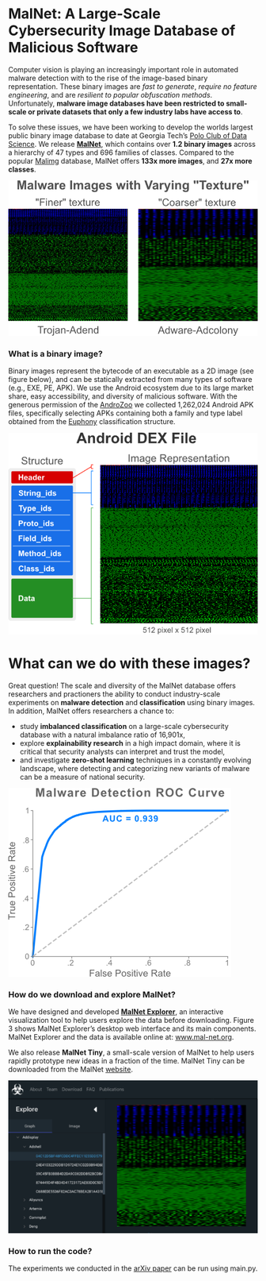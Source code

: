 # MalNet: A Large-Scale Cybersecurity Image Database of Malicious Software


Computer vision is playing an increasingly important role in automated malware detection with to the rise of the 
image-based binary representation. These binary images are *fast to generate*, *require no feature
engineering*, and are *resilient to popular obfuscation methods*.
Unfortunately, **malware image databases have been restricted to small-scale or private 
datasets that only a few industry labs have access to**.

To solve these issues, we have been working to develop the worlds largest public binary image 
database to date at Georgia Tech’s [Polo Club of Data Science](https://poloclub.github.io/).
We release **[MalNet](https://www.mal-net.org)**, which contains over **1.2 binary images**
across a hierarchy of 47 types and 696 families of classes. Compared to the popular [Malimg](https://vision.ece.ucsb.edu/research/signal-processing-malware-analysis) 
database, MalNet offers **133x more images**, and **27x more classes**.

![Binary image](images/malware-comparison.png "Android APK binary image")


### What is a binary image?

Binary images represent the bytecode of an executable as a 2D image (see figure below), and can be statically extracted from 
many types of software (e.g., EXE, PE, APK). We use the Android ecosystem due to its large market share, easy 
accessibility, and diversity of malicious software.
With the generous permission of the [AndroZoo](https://androzoo.uni.lu/) we collected 1,262,024 Android APK files, 
specifically selecting APKs containing both a family and type label obtained from 
the [Euphony](https://github.com/fmind/euphony) classification structure.

![Binary image](images/binary-image.png "Android APK binary image")

# What can we do with these images?
Great question! The scale and diversity of the MalNet database offers researchers and practioners 
the ability to conduct industry-scale experiments on **malware detection** and **classification**
using binary images. In addition, MalNet offers researchers a chance to: 
    
- study **imbalanced classification** on a large-scale cybersecurity database with a natural 
imbalance ratio of 16,901x,
- explore **explainability research** in a high impact domain, where it is critical that 
security analysts can interpret and trust the model,
- and investigate **zero-shot learning** techniques in a constantly evolving landscape, where detecting and categorizing new variants of malware can be a measure of national security.

![ROC curve](images/roc-curve.png "Malware detecion ROC curve using MalNet")

### How do we download and explore MalNet?
We have designed and developed **[MalNet Explorer](https://www.mal-net.org/explore)**, an interactive 
visualization tool to help users explore the data before downloading.
Figure 3 shows MalNet Explorer’s desktop web interface and its main components. 
MalNet Explorer and the data is available online at: www.mal-net.org.

We also release **MalNet Tiny**, a small-scale version of MalNet to help users rapidly prototype 
new ideas in a fraction of the time. MalNet Tiny can be downloaded from the MalNet [website](www.mal-net.org).

![Comparing Graph Databases](images/malnet-explorer.png "MalNet Explorer")


### How to run the code?
The experiments we conducted in the [arXiv paper](https://arxiv.org/abs/2011.07682) can be run using main.py.


